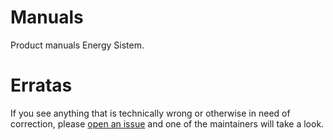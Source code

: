 Manuals
=======

Product manuals Energy Sistem.

# Erratas

If you see anything that is technically wrong or otherwise in need of
correction, please [open an issue](https://github.com/energysistem/manuals/issues/new) and one of the maintainers will take a look.
